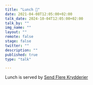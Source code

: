 ```yaml
---
title: "Lunch 🥪"
date: 2021-04-08T12:05:00+02:00
talk_date: 2024-10-04T12:05:00+02:00
talk_by: ""
img_name: ""
layout: ""
remote: false
stage: false
twitter: ""
description: ""
published: true
type: "talk"

---
```


Lunch is served by [Send Flere Krydderier](https://www.sendflerekrydderier.dk/)
